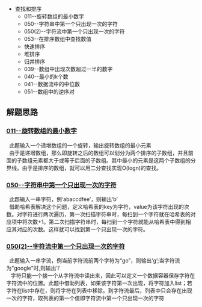 * 查找和排序
    * 011--旋转数组的最小数字
    * 050--字符串中第一个只出现一次的字符
    * 050(2)--字符流中第一个只出现一次的字符
    * 053--在排序数组中查找数值
    * 快速排序
    * 堆排序
    * 归并排序
    * 039--数组中出现次数超过一半的数字
    * 040--最小的k个数
    * 041--数据流中的中位数
    * 051--数组中的逆序对



解题思路
------
### [011--旋转数组的最小数字](Solution011.java)
&nbsp;&nbsp;此题输入一个递增数组的一个旋转，输出旋转数组的最小元素<br>
&nbsp;&nbsp;由于是递增数组，那么即旋转之后的数组可以划分为两个排序的子数组，并且前面的子数组元素都大于或等于后面的子数组。其中最小的元素是这两个子数组的分界线。由于是排序的数组，就可以用二分查找实现O(logn)的查找。<br>


### [050--字符串中第一个只出现一次的字符](Solution050.java)
&nbsp;&nbsp;此题输入一串字符，例‘abaccdfee’，则输出‘b’<br>
&nbsp;&nbsp;借助哈希表解决这个问题，定义哈希表的key为字符，value为该字符出现的次数。对字符进行两次遍历，第一次扫描字符串时，每扫到一个字符就在哈希表的对应项中将次数+1。第二次扫描字符串时，每扫到一个字符就能从哈希表中得到相应其对应的次数。这样就可以找到第一个只出现一次的字符。<br>

### [050(2)--字符流中第一个只出现一次的字符](Solution050_1.java)
&nbsp;&nbsp;此题输入一串字流，例当前字符流前两个字符为“go”，则输出‘g’;当字符流为"google"时,则输出'l'<br>
&nbsp;&nbsp; 字符只能一个接一个从字符流中读出来，因此可以定义一个数据容器保存字符在字符流中的位置。此题中借助列表，如果该字符第一次出现，将字符加入list；若字符在list中存在，则将字符在列表中移除。到字符流最后，列表中只会存在出现一次的字符，取列表的第一个值即字符流中第一个只出现一次的字符<br>
